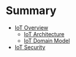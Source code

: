 # Summary

* [IoT Overview](README.md)
   * [IoT Architecture](iot_architecture.md)
   * [IoT Domain Model](iot_domain_model.md)
* [IoT Security](iot_security.md)

